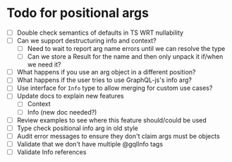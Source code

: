 # Todo for positional args

- [ ] Double check semantics of defaults in TS WRT nullability
- [ ] Can we support destructuring info and context?
  - [ ] Need to wait to report arg name errors until we can resolve the type
  - [ ] Can we store a Result for the name and then only unpack it if/when we need it?
- [ ] What happens if you use an arg object in a different position?
- [ ] What happens if the user tries to use GraphQL-js's info arg?
- [ ] Use interface for `Info` type to allow merging for custom use cases?
- [ ] Update docs to explain new features
  - [ ] Context
  - [ ] Info (new doc needed?)
- [ ] Review examples to see where this feature should/could be used
- [ ] Type check positional info arg in old style
- [ ] Audit error messages to ensure they don't claim args must be objects
- [ ] Validate that we don't have multiple @gqlInfo tags
- [ ] Validate Info references
